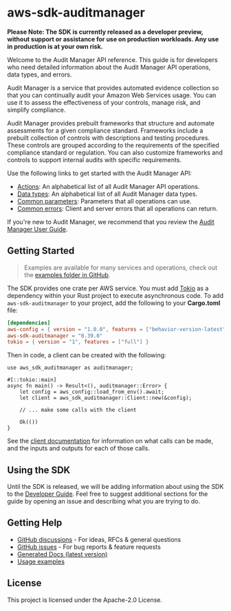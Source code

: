 # aws-sdk-auditmanager

**Please Note: The SDK is currently released as a developer preview, without support or assistance for use
on production workloads. Any use in production is at your own risk.**

Welcome to the Audit Manager API reference. This guide is for developers who need detailed information about the Audit Manager API operations, data types, and errors.

Audit Manager is a service that provides automated evidence collection so that you can continually audit your Amazon Web Services usage. You can use it to assess the effectiveness of your controls, manage risk, and simplify compliance.

Audit Manager provides prebuilt frameworks that structure and automate assessments for a given compliance standard. Frameworks include a prebuilt collection of controls with descriptions and testing procedures. These controls are grouped according to the requirements of the specified compliance standard or regulation. You can also customize frameworks and controls to support internal audits with specific requirements.

Use the following links to get started with the Audit Manager API:
  - [Actions](https://docs.aws.amazon.com/audit-manager/latest/APIReference/API_Operations.html): An alphabetical list of all Audit Manager API operations.
  - [Data types](https://docs.aws.amazon.com/audit-manager/latest/APIReference/API_Types.html): An alphabetical list of all Audit Manager data types.
  - [Common parameters](https://docs.aws.amazon.com/audit-manager/latest/APIReference/CommonParameters.html): Parameters that all operations can use.
  - [Common errors](https://docs.aws.amazon.com/audit-manager/latest/APIReference/CommonErrors.html): Client and server errors that all operations can return.

If you're new to Audit Manager, we recommend that you review the [Audit Manager User Guide](https://docs.aws.amazon.com/audit-manager/latest/userguide/what-is.html).

## Getting Started

> Examples are available for many services and operations, check out the
> [examples folder in GitHub](https://github.com/awslabs/aws-sdk-rust/tree/main/examples).

The SDK provides one crate per AWS service. You must add [Tokio](https://crates.io/crates/tokio)
as a dependency within your Rust project to execute asynchronous code. To add `aws-sdk-auditmanager` to
your project, add the following to your **Cargo.toml** file:

```toml
[dependencies]
aws-config = { version = "1.0.0", features = ["behavior-version-latest"] }
aws-sdk-auditmanager = "0.39.0"
tokio = { version = "1", features = ["full"] }
```

Then in code, a client can be created with the following:

```rust,no_run
use aws_sdk_auditmanager as auditmanager;

#[::tokio::main]
async fn main() -> Result<(), auditmanager::Error> {
    let config = aws_config::load_from_env().await;
    let client = aws_sdk_auditmanager::Client::new(&config);

    // ... make some calls with the client

    Ok(())
}
```

See the [client documentation](https://docs.rs/aws-sdk-auditmanager/latest/aws_sdk_auditmanager/client/struct.Client.html)
for information on what calls can be made, and the inputs and outputs for each of those calls.

## Using the SDK

Until the SDK is released, we will be adding information about using the SDK to the
[Developer Guide](https://docs.aws.amazon.com/sdk-for-rust/latest/dg/welcome.html). Feel free to suggest
additional sections for the guide by opening an issue and describing what you are trying to do.

## Getting Help

* [GitHub discussions](https://github.com/awslabs/aws-sdk-rust/discussions) - For ideas, RFCs & general questions
* [GitHub issues](https://github.com/awslabs/aws-sdk-rust/issues/new/choose) - For bug reports & feature requests
* [Generated Docs (latest version)](https://awslabs.github.io/aws-sdk-rust/)
* [Usage examples](https://github.com/awslabs/aws-sdk-rust/tree/main/examples)

## License

This project is licensed under the Apache-2.0 License.

